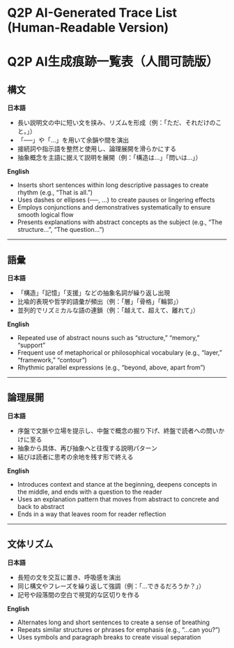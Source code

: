 # Q2P AI-Generated Trace List (Human-Readable Version)
# Q2P AI生成痕跡一覧表（人間可読版）

## 構文
**日本語**  
- 長い説明文の中に短い文を挟み、リズムを形成（例：「ただ、それだけのこと。」）  
- 「──」や「…」を用いて余韻や間を演出  
- 接続詞や指示語を整然と使用し、論理展開を滑らかにする  
- 抽象概念を主語に据えて説明を展開（例：「構造は…」「問いは…」）  

**English**  
- Inserts short sentences within long descriptive passages to create rhythm (e.g., “That is all.”)  
- Uses dashes or ellipses (──, …) to create pauses or lingering effects  
- Employs conjunctions and demonstratives systematically to ensure smooth logical flow  
- Presents explanations with abstract concepts as the subject (e.g., “The structure…”, “The question…”)  

---

## 語彙
**日本語**  
- 「構造」「記憶」「支援」などの抽象名詞が繰り返し出現  
- 比喩的表現や哲学的語彙が頻出（例：「層」「骨格」「輪郭」）  
- 並列的でリズミカルな語の連鎖（例：「越えて、超えて、離れて」）  

**English**  
- Repeated use of abstract nouns such as “structure,” “memory,” “support”  
- Frequent use of metaphorical or philosophical vocabulary (e.g., “layer,” “framework,” “contour”)  
- Rhythmic parallel expressions (e.g., “beyond, above, apart from”)  

---

## 論理展開
**日本語**  
- 序盤で文脈や立場を提示し、中盤で概念の掘り下げ、終盤で読者への問いかけに至る  
- 抽象から具体、再び抽象へと往復する説明パターン  
- 結びは読者に思考の余地を残す形で終える  

**English**  
- Introduces context and stance at the beginning, deepens concepts in the middle, and ends with a question to the reader  
- Uses an explanation pattern that moves from abstract to concrete and back to abstract  
- Ends in a way that leaves room for reader reflection  

---

## 文体リズム
**日本語**  
- 長短の文を交互に置き、呼吸感を演出  
- 同じ構文やフレーズを繰り返して強調（例：「…できるだろうか？」）  
- 記号や段落間の空白で視覚的な区切りを作る  

**English**  
- Alternates long and short sentences to create a sense of breathing  
- Repeats similar structures or phrases for emphasis (e.g., “…can you?”)  
- Uses symbols and paragraph breaks to create visual separation  
